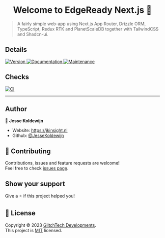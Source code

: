 <h1 align="center">Welcome to EdgeReady Next.js 👋</h1>

> A fairly simple web-app using Next.js App Router, Drizzle ORM, TypeScript, Redux RTK and PlanetScaleDB together with TailwindCSS and Shadcn-ui.

## Details

<p>
  <a href="https://www.npmjs.com/package/@glitchtech-dev/react-motion" target="_blank">
    <img alt="Version" src="https://img.shields.io/npm/v/@glitchtech-dev/react-motion.svg">
  </a>
  <!-- <a href="https://github.com/JesseKoldewijn/next-app_router-edge-rtk/blob/master/LICENSE" target="_blank">
    <img alt="License: MIT" src="https://img.shields.io/github/license/JesseKoldewijn/next-app_router-edge-rtk" />
  </a> -->
  <a href="https://github.com/JesseKoldewijn/next-app_router-edge-rtk#readme" target="_blank">
    <img alt="Documentation" src="https://img.shields.io/badge/documentation-yes-brightgreen.svg" />
  </a>
  <a href="https://github.com/JesseKoldewijn/next-app_router-edge-rtk/graphs/commit-activity" target="_blank">
    <img alt="Maintenance" src="https://img.shields.io/badge/Maintained%3F-yes-green.svg" />
  </a>
</p>

## Checks

<p>
  <a href="https://github.com/JesseKoldewijn/next-app_router-edge-rtk/actions/workflows/workspace-ci.yml">
    <img src="https://github.com/JesseKoldewijn/next-app_router-edge-rtk/actions/workflows/workspace-ci.yml/badge.svg" alt="CI">
  </a>
</p>

---

## Author

👤 **Jesse Koldewijn**

- Website: https://jkinsight.nl
- Github: [@JesseKoldewijn](https://github.com/JesseKoldewijn)

## 🤝 Contributing

Contributions, issues and feature requests are welcome!<br />Feel free to check [issues page](https://github.com/JesseKoldewijn/next-app_router-edge-rtk/issues).

## Show your support

Give a ⭐️ if this project helped you!

## 📝 License

Copyright © 2023 [GlitchTech Developments](https://github.com/JesseKoldewijn).<br />
This project is [MIT](https://github.com/JesseKoldewijn/next-app_router-edge-rtk/blob/master/LICENSE) licensed.
